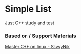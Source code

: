 # Simple List
Just C++ study and test

### Based on / Support Materials
[Master C++ on linux - SavvyNik](https://youtu.be/VXvPpPCF7E0)
